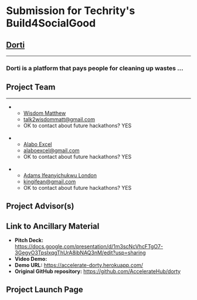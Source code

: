 # Submission for Techrity's Build4SocialGood

## [Dorti](https://accelerate-dorty.herokuapp.com/)

***

### Dorti is a platform that pays people for cleaning up wastes ...

## Project Team
***

* 
    * [Wisdom Matthew](https://wisdommatt.github.io/)
    * talk2wisdommatt@gmail.com
    * OK to contact about future hackathons? YES
    <br />
* 
    * [Alabo Excel](https://github.com/alabo-excel)
    * alaboexcel@gmail.com
    * OK to contact about future hackathons? YES
    <br />

* 
    * [Adams Ifeanyichukwu London](https://github.com/Ifeanyichukwuwebdeve)
    * kingifean@gmail.com
    * OK to contact about future hackathons? YES

## Project Advisor(s)

## Link to Ancillary Material

- **Pitch Deck:** https://docs.google.com/presentation/d/1m3scNcVhcFTgO7-3GegyO3TpsIxqgThUrA8ibNAQ3nM/edit?usp=sharing
- **Video Demo:**
- **Demo URL:** https://accelerate-dorty.herokuapp.com/
- **Original GitHub repository:** https://github.com/AccelerateHub/dorty

## Project Launch Page
